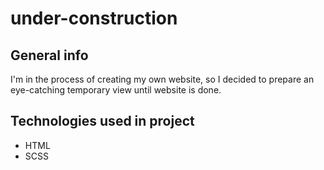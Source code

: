 # under-construction

## General info

I'm in the process of creating my own website, so I decided to prepare an eye-catching temporary view until website is done.

## Technologies used in project

- HTML
- SCSS
